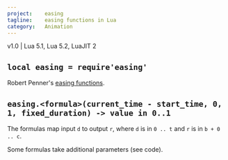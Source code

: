 ```yaml
---
project:    easing
tagline:    easing functions in Lua
category:   Animation
---
```


v1.0 | Lua 5.1, Lua 5.2, LuaJIT 2

## `local easing = require'easing'`

Robert Penner's [easing functions].

## `easing.<formula>(current_time - start_time, 0, 1, fixed_duration) -> value in 0..1`

The formulas map input `d` to output `r`, where `d` is in `0 .. t` and `r` is in `b + 0 .. c`.

Some formulas take additional parameters (see code).


[easing functions]: http://www.robertpenner.com/easing/
